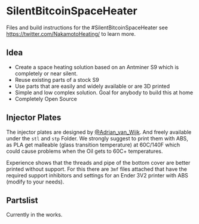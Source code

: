 # SilentBitcoinSpaceHeater

Files and build instructions for the #SilentBitcoinSpaceHeater see https://twitter.com/NakamotoHeating/ to learn more.

## Idea

- Create a space heating solution based on an Antminer S9 which is completely or near silent.
- Reuse existing parts of a stock S9
- Use parts that are easily and widely available or are 3D printed
- Simple and low complex solution. Goal for anybody to build this at home
- Completely Open Source


## Injector Plates

The injector plates are designed by [@Adrian_van_Wijk](https://twitter.com/Adrian_van_Wijk). And freely available under the `stl` and `stp` Folder.
We strongly suggest to print them with ABS, as PLA get malleable (glass transition temperature) at 60C/140F which could cause problems when the Oil gets to 60C+ temperatures.

Experience shows that the threads and pipe of the bottom cover are better printed without support. For this there are `3mf` files attached that have the required support inhibitors and settings for an Ender 3V2 printer with ABS (modify to your needs).

## Partslist

Currently in the works.